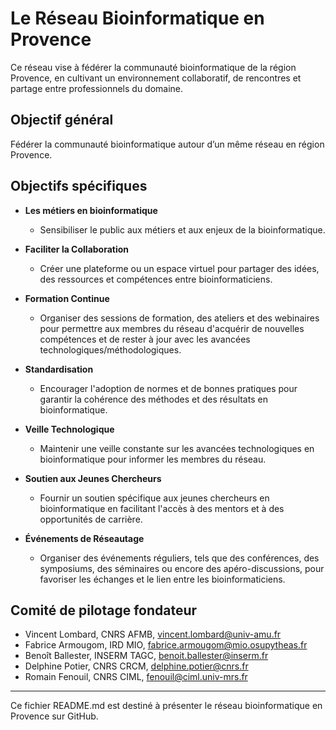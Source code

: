 # Le Réseau Bioinformatique en Provence

Ce réseau vise à fédérer la communauté bioinformatique de la région Provence, en cultivant un environnement collaboratif, de rencontres et partage entre professionnels du domaine.

## Objectif général

Fédérer la communauté bioinformatique autour d’un même réseau en région Provence.

## Objectifs spécifiques

- **Les métiers en bioinformatique**
  - Sensibiliser le public aux métiers et aux enjeux de la bioinformatique.

- **Faciliter la Collaboration**
  - Créer une plateforme ou un espace virtuel pour partager des idées, des ressources et compétences entre bioinformaticiens.

- **Formation Continue**
  - Organiser des sessions de formation, des ateliers et des webinaires pour permettre aux membres du réseau d'acquérir de nouvelles compétences et de rester à jour avec les avancées technologiques/méthodologiques.

- **Standardisation**
  - Encourager l'adoption de normes et de bonnes pratiques pour garantir la cohérence des méthodes et des résultats en bioinformatique.

- **Veille Technologique**
  - Maintenir une veille constante sur les avancées technologiques en bioinformatique pour informer les membres du réseau.

- **Soutien aux Jeunes Chercheurs**
  - Fournir un soutien spécifique aux jeunes chercheurs en bioinformatique en facilitant l'accès à des mentors et à des opportunités de carrière.

- **Événements de Réseautage**
  - Organiser des événements réguliers, tels que des conférences, des symposiums, des séminaires ou encore des apéro-discussions, pour favoriser les échanges et le lien entre les bioinformaticiens.

## Comité de pilotage fondateur

- Vincent Lombard, CNRS AFMB, vincent.lombard@univ-amu.fr
- Fabrice Armougom, IRD MIO, fabrice.armougom@mio.osupytheas.fr
- Benoît Ballester, INSERM TAGC, benoit.ballester@inserm.fr
- Delphine Potier, CNRS CRCM, delphine.potier@cnrs.fr
- Romain Fenouil, CNRS CIML, fenouil@ciml.univ-mrs.fr

---

Ce fichier README.md est destiné à présenter le réseau bioinformatique en Provence sur GitHub.
